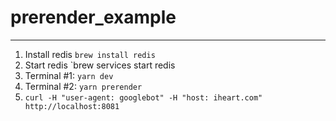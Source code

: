 # prerender_example

---

1. Install redis `brew install redis`
2. Start redis `brew services start redis
3. Terminal #1: `yarn dev`
4. Terminal #2: `yarn prerender`
5. `curl -H "user-agent: googlebot" -H "host: iheart.com" http://localhost:8081`
